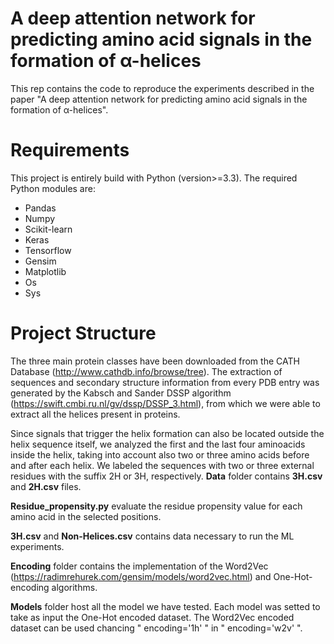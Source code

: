 # A deep attention network for predicting amino acid signals in the formation of α-helices

This rep contains the code to reproduce the experiments described in the paper "A deep attention network for predicting amino acid signals in the formation of α-helices".

# Requirements

This project is entirely build with Python (version>=3.3). The required Python modules are:

* Pandas
* Numpy
* Scikit-learn
* Keras
* Tensorflow
* Gensim
* Matplotlib
* Os
* Sys

# Project Structure

The three main protein classes have been downloaded from the CATH Database (http://www.cathdb.info/browse/tree). The extraction of sequences and secondary structure information from every PDB entry was generated by the Kabsch and Sander DSSP algorithm (https://swift.cmbi.ru.nl/gv/dssp/DSSP_3.html), from which we were able to extract all the helices present in proteins.

Since signals that trigger the helix formation can also be located outside the helix sequence itself, we analyzed the first and the last four aminoacids inside the helix, taking into account also two or three amino acids before and after each helix. We labeled the sequences with two or three external residues with the suffix 2H or 3H, respectively.
**Data** folder contains **3H.csv** and **2H.csv** files.

**Residue_propensity.py** evaluate the residue propensity value for each amino acid in the selected positions.

**3H.csv** and **Non-Helices.csv** contains data necessary to run the ML experiments.

**Encoding** folder contains the implementation of the Word2Vec (https://radimrehurek.com/gensim/models/word2vec.html) and One-Hot-encoding algorithms.

**Models** folder host all the model we have tested. Each model was setted to take as input the One-Hot encoded dataset. The Word2Vec encoded dataset can be used chancing " encoding='1h' " in " encoding='w2v' ".



